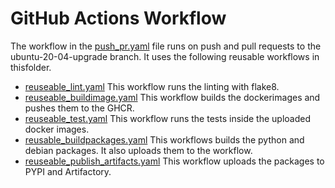 # GitHub Actions Workflow

The workflow in the [push_pr.yaml](push_pr.yaml) file runs on push and pull requests to the ubuntu-20-04-upgrade branch.
It uses the following reusable workflows in thisfolder.

+ [reuseable_lint.yaml](reuseable_lint.yaml)
   This workflow runs the linting with flake8.
+ [reuseable_buildimage.yaml](reuseable_buildimage.yaml)
   This workflow builds the dockerimages and pushes them to the GHCR.
+ [reuseable_test.yaml](reuseable_test.yaml)
   This workflow runs the tests inside the uploaded docker images.
+ [reusable_buildpackages.yaml](reusable_buildpackages.yaml)
   This workflows builds the python and debian packages. It also uploads them to the workflow.
+ [reuseable_publish_artifacts.yaml](reuseable_publish_artifacts.yaml)
   This workflow uploads the packages to PYPI and Artifactory.